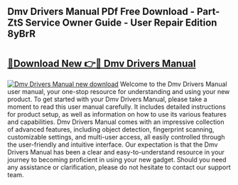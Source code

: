 ## Dmv Drivers Manual PDf Free Download - Part-ZtS Service Owner Guide - User Repair Edition 8yBrR

# <h2><a href="http://bc35081.oget.top/?id=Dmv+Drivers+Manual">🔗Download New 👉🔴 Dmv Drivers Manual</a></h2>

[![Dmv Drivers Manual new download](https://i.imgur.com/5g1atiW.png)](http://bc35081.oget.top/?id=Dmv+Drivers+Manual)
Welcome to the Dmv Drivers Manual user manual, your one-stop resource for understanding and using your new product. To get started with your Dmv Drivers Manual, please take a moment to read this user manual carefully. It includes detailed instructions for product setup, as well as information on how to use its various features and capabilities. Dmv Drivers Manual comes with an impressive collection of advanced features, including object detection, fingerprint scanning, customizable settings, and multi-user access, all easily controlled through the user-friendly and intuitive interface. Our expectation is that the Dmv Drivers Manual has been a clear and easy-to-understand resource in your journey to becoming proficient in using your new gadget. Should you need any assistance or clarification, please do not hesitate to contact our support team.
